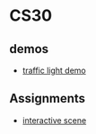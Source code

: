 # CS30

## demos
- [traffic light demo](traffic-lights)

## Assignments
- [interactive scene](interactive-scene)

